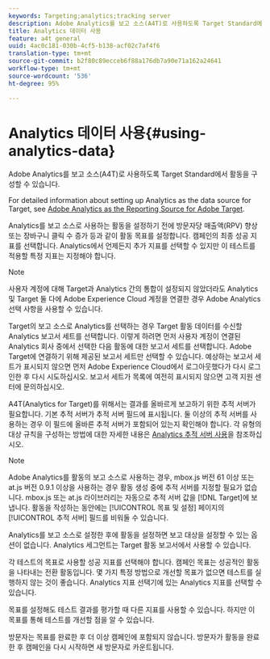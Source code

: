 ```yaml
---
keywords: Targeting;analytics;tracking server
description: Adobe Analytics를 보고 소스(A4T)로 사용하도록 Target Standard에서 활동을 구성할 수 있습니다.
title: Analytics 데이터 사용
feature: a4t general
uuid: 4ac0c181-030b-4cf5-b138-acf02c7af4f6
translation-type: tm+mt
source-git-commit: b2f80c89ecceb6f88a176db7a90e71a162a24641
workflow-type: tm+mt
source-wordcount: '536'
ht-degree: 95%

---
```



# Analytics 데이터 사용{#using-analytics-data}

Adobe Analytics를 보고 소스(A4T)로 사용하도록 Target Standard에서 활동을 구성할 수 있습니다.

For detailed information about setting up Analytics as the data source for Target, see [Adobe Analytics as the Reporting Source for Adobe Target](/help/c-integrating-target-with-mac/a4t/a4t.md).

Analytics를 보고 소스로 사용하는 활동을 설정하기 전에 방문자당 매출액(RPV) 향상 또는 장바구니 클릭 수 증가 등과 같이 활동 목표를 설정합니다. 캠페인의 최종 성공 지표를 선택합니다. Analytics에서 언제든지 추가 지표를 선택할 수 있지만 이 테스트를 적용할 특정 지표는 지정해야 합니다.

>[!NOTE]
>
>사용자 계정에 대해 Target과 Analytics 간의 통합이 설정되지 않았더라도 Analytics 및 Target 둘 다에 Adobe Experience Cloud 계정을 연결한 경우 Adobe Analytics 선택 사항을 사용할 수 있습니다.

Target의 보고 소스로 Analytics를 선택하는 경우 Target 활동 데이터를 수신할 Analytics 보고서 세트를 선택합니다. 이렇게 하려면 먼저 사용자 계정이 연결된 Analytics 회사 중에서 선택한 다음 활동에 대한 보고서 세트를 선택합니다. Adobe Target에 연결하기 위해 제공된 보고서 세트만 선택할 수 있습니다. 예상하는 보고서 세트가 표시되지 않으면 먼저 Adobe Experience Cloud에서 로그아웃했다가 다시 로그인한 후 다시 시도하십시오. 보고서 세트가 목록에 여전히 표시되지 않으면 고객 지원 센터에 문의하십시오.

A4T(Analytics for Target)를 위해서는 결과를 올바르게 보고하기 위한 추적 서버가 필요합니다. 기본 추적 서버가 추적 서버 필드에 표시됩니다. 둘 이상의 추적 서버를 사용하는 경우 이 필드에 올바른 추적 서버가 포함되어 있는지 확인해야 합니다. 각 유형의 대상 규칙을 구성하는 방법에 대한 자세한 내용은 [Analytics 추적 서버 사용](../../../c-integrating-target-with-mac/a4t/analytics-tracking-server.md#task_72077BA7E93C4A65A715A18F32228823)을 참조하십시오.

>[!NOTE]
>
>Adobe Analytics를 활동의 보고 소스로 사용하는 경우, mbox.js 버전 61 이상 또는 at.js 버전 0.9.1 이상을 사용하는 경우 활동 생성 중에 추적 서버를 지정할 필요가 없습니다. mbox.js 또는 at.js 라이브러리는 자동으로 추적 서버 값을 [!DNL Target]에 보냅니다. 활동을 작성하는 동안에는 [!UICONTROL 목표 및 설정] 페이지의 [!UICONTROL 추적 서버] 필드를 비워둘 수 있습니다.

Analytics를 보고 소스로 설정한 후에 활동을 설정하면 보고 대상을 설정할 수 있는 옵션이 없습니다. Analytics 세그먼트는 Target 활동 보고서에서 사용할 수 있습니다.

각 테스트의 목표로 사용할 성공 지표를 선택해야 합니다. 캠페인 목표는 성공적인 활동을 나타내는 전환 활동입니다. 몇 가지 특정 방법으로 개선할 목표가 없으면 테스트를 실행하지 않는 것이 좋습니다. Analytics 지표 선택기에 있는 Analytics 지표를 선택할 수 있습니다.

목표를 설정해도 테스트 결과를 평가할 때 다른 지표를 사용할 수 있습니다. 하지만 이 목표를 통해 테스트를 개선할 점을 알 수 있습니다.

방문자는 목표를 완료한 후 더 이상 캠페인에 포함되지 않습니다. 방문자가 활동을 완료한 후 캠페인을 다시 시작하면 새 방문자로 카운트됩니다.
